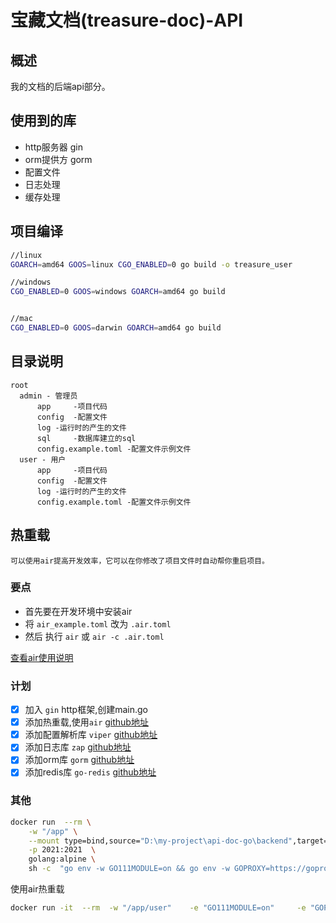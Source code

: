 # 宝藏文档(treasure-doc)-API

## 概述
我的文档的后端api部分。

## 使用到的库

- http服务器 gin
- orm提供方 gorm
- 配置文件
- 日志处理
- 缓存处理

## 项目编译
```bash
//linux
GOARCH=amd64 GOOS=linux CGO_ENABLED=0 go build -o treasure_user

//windows
CGO_ENABLED=0 GOOS=windows GOARCH=amd64 go build


//mac
CGO_ENABLED=0 GOOS=darwin GOARCH=amd64 go build

```

## 目录说明

```
root
  admin - 管理员
      app     -项目代码
      config  -配置文件
      log -运行时的产生的文件
      sql     -数据库建立的sql
      config.example.toml -配置文件示例文件
  user - 用户
      app     -项目代码
      config  -配置文件
      log -运行时的产生的文件
      config.example.toml -配置文件示例文件
```

## 热重载

`可以使用air提高开发效率，它可以在你修改了项目文件时自动帮你重启项目。` 

### 要点
 - 首先要在开发环境中安装air
 - 将 `air_example.toml` 改为 `.air.toml`
 - 然后 执行  `air`  或 `air -c .air.toml`

[查看air使用说明](https://github.com/cosmtrek/air)

### 计划
  - [x] 加入 `gin` http框架,创建main.go
  - [x] 添加热重载,使用`air` [github地址](https://github.com/cosmtrek/air)
  - [x] 添加配置解析库 `viper` [github地址](https://github.com/spf13/viper) 
  - [x] 添加日志库 `zap` [github地址](https://github.com/uber-go/zap)
  - [x] 添加orm库 `gorm` [github地址](https://github.com/go-gorm/gorm) 
  - [x] 添加redis库 `go-redis` [github地址](https://github.com/go-redis/redis)

### 其他
```sh
docker run  --rm \
    -w "/app" \
    --mount type=bind,source="D:\my-project\api-doc-go\backend",target=/app  \
    -p 2021:2021  \
    golang:alpine \
    sh -c  "go env -w GO111MODULE=on && go env -w GOPROXY=https://goproxy.cn,direct && cd /app/user && go run main.go"
```

使用air热重载

```sh
docker run -it  --rm  -w "/app/user"    -e "GO111MODULE=on"     -e "GOPROXY=https://goproxy.cn,direct"     --mount type=bind,source="D:\my-project\api-doc-go\backend",target=/app      -p 2021:2021       cosmtrek/air     -c /app/user/.air.toml
```

